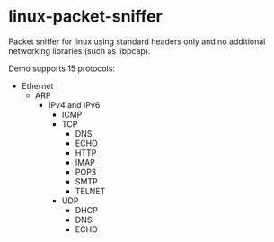 # linux-packet-sniffer
Packet sniffer for linux using standard headers only and no additional networking libraries (such as libpcap).

Demo supports 15 protocols:
  - Ethernet
    - ARP
      - IPv4 and IPv6
        - ICMP
        - TCP
          - DNS
          - ECHO
          - HTTP
          - IMAP
          - POP3
          - SMTP
          - TELNET
        - UDP
          - DHCP
          - DNS
          - ECHO
